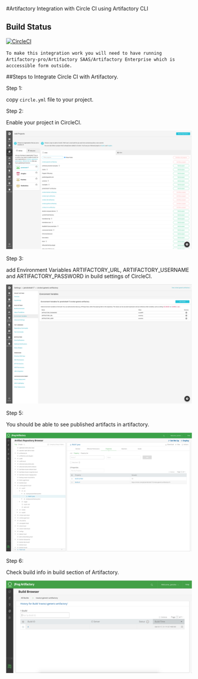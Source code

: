 #Artifactory Integration with Circle CI using Artifactory CLI

## Build Status

[![CircleCI](https://circleci.com/gh/jainishshah17/circleci-generic-artifactory.svg?style=svg)](https://circleci.com/gh/jainishshah17/circleci-generic-artifactory)

`To make this integration work you will need to have running Artifactory-pro/Artifactory SAAS/Artifactory Enterprise which is acccessible form outside.`

##Steps to Integrate Circle CI with Artifactory.

Step 1:

copy `circle.yml` file to your project.

Step 2:

Enable your project in CircleCI.

![screenshot](img/Screen_Shot1.png)

Step 3:

add Environment Variables ARTIFACTORY_URL, ARTIFACTORY_USERNAME and ARTIFACTORY_PASSWORD in build settings of CircleCI.

![screenshot](img/Screen_Shot2.png)

Step 5:

You should be able to see published artifacts in artifactory.

![screenshot](img/Screen_Shot3.png)

Step 6: 

Check build info in build section of Artifactory.

![screenshot](img/Screen_Shot4.png)